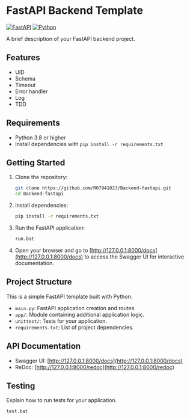 # FastAPI Backend Template

[![FastAPI](https://img.shields.io/badge/FastAPI-0.68.0-blue.svg)](https://fastapi.tiangolo.com/)
[![Python](https://img.shields.io/badge/Python-3.8%2B-blue.svg)](https://www.python.org/)

A brief description of your FastAPI backend project.

## Features

- UID
- Schema
- Timeout
- Error handler
- Log
- TDD

## Requirements

- Python 3.8 or higher
- Install dependencies with `pip install -r requirements.txt`

## Getting Started

1. Clone the repository:

    ```bash
    git clone https://github.com/R07941023/Backend-fastapi.git
    cd Backend-fastapi
    ```

2. Install dependencies:

    ```bash
    pip install -r requirements.txt
    ```

3. Run the FastAPI application:

    ```bash
    run.bat
    ```

4. Open your browser and go to [http://127.0.0.1:8000/docs](http://127.0.0.1:8000/docs) to access the Swagger UI for interactive documentation.

## Project Structure

This is a simple FastAPI template built with Python.

- `main.py`: FastAPI application creation and routes.
- `app/`: Module containing additional application logic.
- `unittest/`: Tests for your application.
- `requirements.txt`: List of project dependencies.

## API Documentation

- Swagger UI: [http://127.0.0.1:8000/docs](http://127.0.0.1:8000/docs)
- ReDoc: [http://127.0.0.1:8000/redoc](http://127.0.0.1:8000/redoc)

## Testing

Explain how to run tests for your application.

```bash
test.bat

